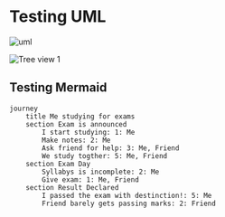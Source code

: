 # Testing UML

![uml](http://www.plantuml.com/plantuml/proxy?cache=no&src=https://raw.github.com/blavin3/uml-testing/master/images/test.iuml)

![Tree view 1](http://www.plantuml.com/plantuml/proxy?cache=no&src=https://raw.github.com/amantalwar04/hello-world/master/images/testother.iuml)

## Testing Mermaid

```mermaid
journey
	title Me studying for exams
	section Exam is announced
        I start studying: 1: Me
        Make notes: 2: Me
        Ask friend for help: 3: Me, Friend
        We study togther: 5: Me, Friend
    section Exam Day
        Syllabys is incomplete: 2: Me
        Give exam: 1: Me, Friend
    section Result Declared
        I passed the exam with destinction!: 5: Me
        Friend barely gets passing marks: 2: Friend
```
